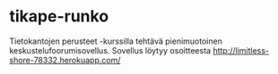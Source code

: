 # tikape-runko

Tietokantojen perusteet -kurssilla tehtävä pienimuotoinen keskustelufoorumisovellus.
Sovellus löytyy osoitteesta http://limitless-shore-78332.herokuapp.com/

